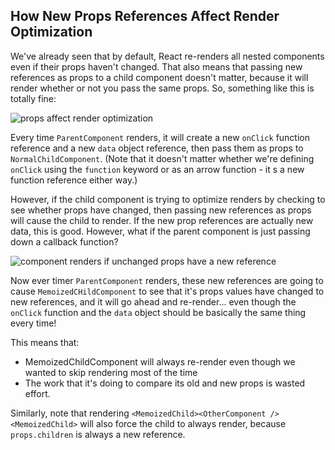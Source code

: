 ## How New Props References Affect Render Optimization

We've already seen that by default, React re-renders all nested components even if their props haven't changed. That also means that passing new references as props to a child component doesn't matter, because it will render whether or not you pass the same props. So, something like this is totally fine:

![props affect render optimization](https://github.com/user-attachments/assets/96c0e3f7-1fd1-460d-a345-a5bb68e6f28c)

Every time `ParentComponent` renders, it will create a new `onClick` function reference and a new `data` object reference, then pass them as props to `NormalChildComponent`. (Note that it doesn't matter whether we're defining `onClick` using the `function` keyword or as an arrow function - it
s a new function reference either way.)

However, if the child component is trying to optimize renders by checking to see whether props have changed, then passing new references as props will cause the child to render. If the new prop references are actually new data, this is good. However, what if the parent component is just passing down a callback function?

![component renders if unchanged props have a new reference](https://github.com/user-attachments/assets/9e00b813-389c-4501-8cd6-a207e3f39c7b)

Now ever timer `ParentComponent` renders, these new references are going to cause `MemoizedCHildComponent` to see that it's props values have changed to new references, and it will go ahead and re-render... even though the `onClick` function and the `data` object should be basically the same thing every time!

This means that:

- MemoizedChildComponent will always re-render even though we wanted to skip rendering most of the time
- The work that it's doing to compare its old and new props is wasted effort.

Similarly, note that rendering `<MemoizedChild><OtherComponent /><MemoizedChild>` will also force the child to always render, because `props.children` is always a new reference.
